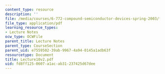 ```yaml
---
content_type: resource
description: ''
file: /media/courses/6-772-compound-semiconductor-devices-spring-2003/fd8ff1250607a1acab31237425d67dee_Lecture10v2.pdf
file_type: application/pdf
learning_resource_types:
- Lecture Notes
ocw_type: OCWFile
parent_title: Lecture Notes
parent_type: CourseSection
parent_uid: e7559502-39ab-9967-4a94-0145a1adb63f
resourcetype: Document
title: Lecture10v2.pdf
uid: fd8ff125-0607-a1ac-ab31-237425d67dee
---
```

